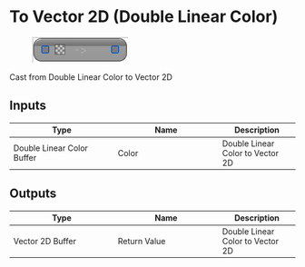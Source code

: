 # To Vector 2D (Double Linear Color)

<div align="left" data-full-width="false">

<figure><img src="To_Vector_2D_(Double_Linear_Color).png" alt=""><figcaption></figcaption></figure>

</div>

Cast from Double Linear Color to Vector 2D

## Inputs

<table>
<thead><tr><th width="170">Type</th><th width="170">Name</th><th>Description</th></tr></thead>
<tbody>
<tr><td>Double Linear Color Buffer</td><td>Color</td><td>Double Linear Color to Vector 2D</td></tr>
</tbody>
</table>

## Outputs

<table>
<thead><tr><th width="170">Type</th><th width="170">Name</th><th>Description</th></tr></thead>
<tbody>
<tr><td>Vector 2D Buffer</td><td>Return Value</td><td>Double Linear Color to Vector 2D</td></tr>
</tbody>
</table>